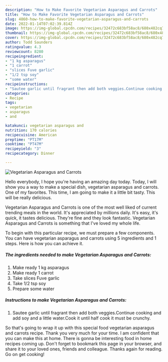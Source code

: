 ```yaml
---
description: "How to Make Favorite Vegetarian Asparagus and Carrots"
title: "How to Make Favorite Vegetarian Asparagus and Carrots"
slug: 4860-how-to-make-favorite-vegetarian-asparagus-and-carrots
date: 2022-01-14T07:02:39.814Z
image: https://img-global.cpcdn.com/recipes/32472c683bf58ac8/680x482cq70/vegetarian-asparagus-and-carrots-recipe-main-photo.jpg
thumbnail: https://img-global.cpcdn.com/recipes/32472c683bf58ac8/680x482cq70/vegetarian-asparagus-and-carrots-recipe-main-photo.jpg
cover: https://img-global.cpcdn.com/recipes/32472c683bf58ac8/680x482cq70/vegetarian-asparagus-and-carrots-recipe-main-photo.jpg
author: Todd Saunders
ratingvalue: 4.3
reviewcount: 8280
recipeingredient:
- "1 kg asparagus"
- "1 carrot"
- "slices Fuve garlic"
- "1/2 tsp soy"
- "some water"
recipeinstructions:
- "Sautee garlic until fragrant then add both veggies.Continue cooking and add soy and a little water.Cook it until half cook it must be crunchy."
categories:
- Recipe
tags:
- vegetarian
- asparagus
- and

katakunci: vegetarian asparagus and 
nutrition: 170 calories
recipecuisine: American
preptime: "PT17M"
cooktime: "PT47M"
recipeyield: "3"
recipecategory: Dinner

---
```



![Vegetarian Asparagus and Carrots](https://img-global.cpcdn.com/recipes/32472c683bf58ac8/680x482cq70/vegetarian-asparagus-and-carrots-recipe-main-photo.jpg)

Hello everybody, I hope you're having an amazing day today. Today, I will show you a way to make a special dish, vegetarian asparagus and carrots. One of my favorites. This time, I am going to make it a little bit tasty. This will be really delicious.

Vegetarian Asparagus and Carrots is one of the most well liked of current trending meals in the world. It's appreciated by millions daily. It's easy, it's quick, it tastes delicious. They're fine and they look fantastic. Vegetarian Asparagus and Carrots is something that I've loved my whole life.




To begin with this particular recipe, we must prepare a few components. You can have vegetarian asparagus and carrots using 5 ingredients and 1 steps. Here is how you can achieve it.

<!--inarticleads1-->

##### The ingredients needed to make Vegetarian Asparagus and Carrots:

1. Make ready 1 kg asparagus
1. Make ready 1 carrot
1. Take slices Fuve garlic
1. Take 1/2 tsp soy
1. Prepare some water




<!--inarticleads2-->

##### Instructions to make Vegetarian Asparagus and Carrots:

1. Sautee garlic until fragrant then add both veggies.Continue cooking and add soy and a little water.Cook it until half cook it must be crunchy.




So that's going to wrap it up with this special food vegetarian asparagus and carrots recipe. Thank you very much for your time. I am confident that you can make this at home. There is gonna be interesting food in home recipes coming up. Don't forget to bookmark this page in your browser, and share it to your loved ones, friends and colleague. Thanks again for reading. Go on get cooking!
